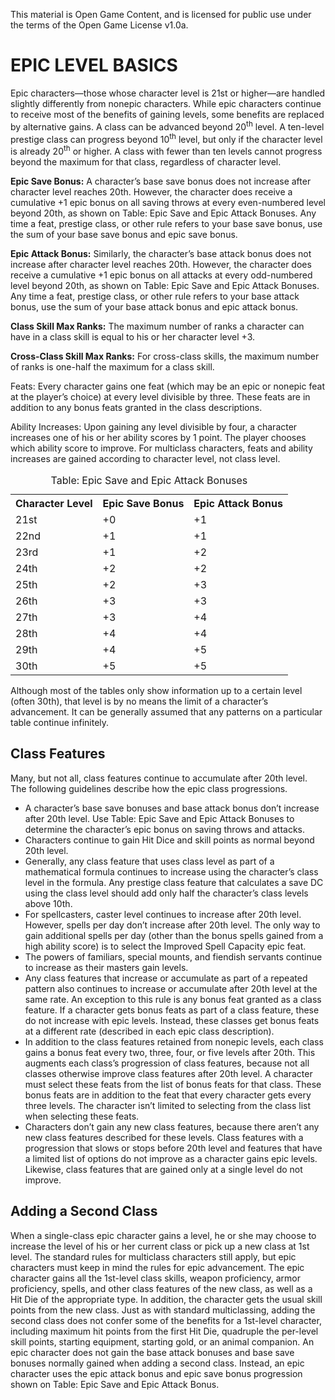 This material is Open Game Content, and is licensed for public use under the terms of the Open Game License v1.0a.

# EPIC LEVEL BASICS

Epic characters—those whose character level is 21st or higher—are handled slightly differently from nonepic characters. While epic characters continue to receive most of the benefits of gaining levels, some benefits are replaced by alternative gains. A class can be advanced beyond 20<sup>th</sup> level. A ten-level prestige class can progress beyond 10<sup>th</sup> level, but only if the character level is already 20<sup>th</sup> or higher. A class with fewer than ten levels cannot progress beyond the maximum for that class, regardless of character level.

**Epic Save Bonus:** A character’s base save bonus does not increase after character level reaches 20th. However, the character does receive a cumulative +1 epic bonus on all saving throws at every even-numbered level beyond 20th, as shown on Table: Epic Save and Epic Attack Bonuses. Any time a feat, prestige class, or other rule refers to your base save bonus, use the sum of your base save bonus and epic save bonus.

**Epic Attack Bonus:** Similarly, the character’s base attack bonus does not increase after character level reaches 20th. However, the character does receive a cumulative +1 epic bonus on all attacks at every odd-numbered level beyond 20th, as shown on Table: Epic Save and Epic Attack Bonuses. Any time a feat, prestige class, or other rule refers to your base attack bonus, use the sum of your base attack bonus and epic attack bonus.

**Class Skill Max Ranks:** The maximum number of ranks a character can have in a class skill is equal to his or her character level +3.

**Cross-Class Skill Max Ranks:** For cross-class skills, the maximum number of ranks is one-half the maximum for a class skill.

Feats: Every character gains one feat (which may be an epic or nonepic feat at the player’s choice) at every level divisible by three. These feats are in addition to any bonus feats granted in the class descriptions.

Ability Increases: Upon gaining any level divisible by four, a character increases one of his or her ability scores by 1 point. The player chooses which ability score to improve. For multiclass characters, feats and ability increases are gained according to character level, not class level.

<table class="half-width-table"><caption>Table: Epic Save and Epic Attack Bonuses</caption><tbody><tr><th>Character Level</th><th>Epic Save Bonus</th><th>Epic Attack Bonus</th></tr><tr><td>21st</td><td>+0</td><td>+1</td></tr><tr><td>22nd</td><td>+1</td><td>+1</td></tr><tr><td>23rd</td><td>+1</td><td>+2</td></tr><tr><td>24th</td><td>+2</td><td>+2</td></tr><tr><td>25th</td><td>+2</td><td>+3</td></tr><tr><td>26th</td><td>+3</td><td>+3</td></tr><tr><td>27th</td><td>+3</td><td>+4</td></tr><tr><td>28th</td><td>+4</td><td>+4</td></tr><tr><td>29th</td><td>+4</td><td>+5</td></tr><tr><td>30th</td><td>+5</td><td>+5</td></tr></tbody></table>

Although most of the tables only show information up to a certain level (often 30th), that level is by no means the limit of a character’s advancement. It can be generally assumed that any patterns on a particular table continue infinitely.

## Class Features

Many, but not all, class features continue to accumulate after 20th level. The following guidelines describe how the epic class progressions.

- A character’s base save bonuses and base attack bonus don’t increase after 20th level. Use Table: Epic Save and Epic Attack Bonuses to determine the character’s epic bonus on saving throws and attacks.
- Characters continue to gain Hit Dice and skill points as normal beyond 20th level.
- Generally, any class feature that uses class level as part of a mathematical formula continues to increase using the character’s class level in the formula. Any prestige class feature that calculates a save DC using the class level should add only half the character’s class levels above 10th.
- For spellcasters, caster level continues to increase after 20th level. However, spells per day don’t increase after 20th level. The only way to gain additional spells per day (other than the bonus spells gained from a high ability score) is to select the Improved Spell Capacity epic feat.
- The powers of familiars, special mounts, and fiendish servants continue to increase as their masters gain levels.
- Any class features that increase or accumulate as part of a repeated pattern also continues to increase or accumulate after 20th level at the same rate. An exception to this rule is any bonus feat granted as a class feature. If a character gets bonus feats as part of a class feature, these do not increase with epic levels. Instead, these classes get bonus feats at a different rate (described in each epic class description).
- In addition to the class features retained from nonepic levels, each class gains a bonus feat every two, three, four, or five levels after 20th. This augments each class’s progression of class features, because not all classes otherwise improve class features after 20th level. A character must select these feats from the list of bonus feats for that class. These bonus feats are in addition to the feat that every character gets every three levels. The character isn’t limited to selecting from the class list when selecting these feats.
- Characters don’t gain any new class features, because there aren’t any new class features described for these levels. Class features with a progression that slows or stops before 20th level and features that have a limited list of options do not improve as a character gains epic levels. Likewise, class features that are gained only at a single level do not improve.

## Adding a Second Class

When a single-class epic character gains a level, he or she may choose to increase the level of his or her current class or pick up a new class at 1st level. The standard rules for multiclass characters still apply, but epic characters must keep in mind the rules for epic advancement. The epic character gains all the 1st-level class skills, weapon proficiency, armor proficiency, spells, and other class features of the new class, as well as a Hit Die of the appropriate type. In addition, the character gets the usual skill points from the new class. Just as with standard multiclassing, adding the second class does not confer some of the benefits for a 1st-level character, including maximum hit points from the first Hit Die, quadruple the per-level skill points, starting equipment, starting gold, or an animal companion. An epic character does not gain the base attack bonuses and base save bonuses normally gained when adding a second class. Instead, an epic character uses the epic attack bonus and epic save bonus progression shown on Table: Epic Save and Epic Attack Bonus.
